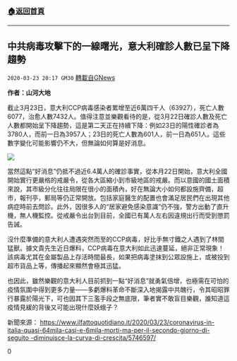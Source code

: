 ###  [:house:返回首頁](https://github.com/ourhimalayas/txt)
---

## 中共病毒攻擊下的一線曙光，意大利確診人數已呈下降趨勢
`2020-03-23 20:17 GM30` [轉載自GNews](https://gnews.org/zh-hant/149901/)

**作者：山河大地**

截止3月23日，意大利CCP病毒感染者累增至近6萬四千人（63927），死亡人數6077，治愈人數7432人。值得注意並樂觀看待的是，從3月22日確診人數及死亡人數都開始呈下降趨勢，這是第二天正在持續下降：例如23日的陽性確診者為3780人，而前一日為3957人；23日的死亡人數為601人，前一日為651人。這些數字變化可能影響仍不大，但無論如何算是好消息。

![](https://s3-ap-northeast-1.amazonaws.com/news.guo.offload.media/wp-content/uploads/2020/03/23201414/cvbhjk.jpg)

當然這點“好消息”仍抵不過近6.4萬人的確診事實，從本月22日開始，意大利全國開始實行更嚴格的戒嚴令，從各大區縮小到市級地區的戒嚴。而以意國的國土面積來說，其市級分化往往局限在很小的面積內，好在無論大小如何都設施齊備，超市，報刊亭，郵局等仍正常開放。包括家庭醫生的配置也會滿足居民們在出現其他病症時前去問診。此外，因很多人的“居家避免感染意識”仍不強，警方出動了直升機，無人機監控。從戒嚴令出台到目前，全國已有萬人左右因違規出行而受到懲罰告誡。

沒什麼準備的意大利人遭遇突然而至的CCP病毒，好比手無寸鐵之人遇到了林間猛獸。據文貴先生近日爆料，CCP病毒在意大利如此迅速蔓延，絕非正常現象！該病毒尤其在金屬製品上存活時間最長，如果把病毒塗抹到公眾設施上，或被投到超市貨品上等，傳播起來顯然會極其迅猛。

也因此，雖然樂觀的意大利人目前抓到一點“好消息”就勇氣倍增，也極需在可怕的疫情氛圍中得到更多力量——多虧爆料革命不斷深入地揭露中共醜行，令其昭昭罪行暴露於陽光下，可也因其下三濫手段之無底限，筆者實不敢盲目樂觀，誰知道這疫情見緩的背後又可能出現什麼妖蛾子？

新聞來源： [https://www.ilfattoquotidiano.it/2020/03/23/coronavirus-in-italia-quasi-64mila-casi-e-6mila-morti-ma-per-il-secondo-giorno-di-seguito -diminuisce-la-curva-di-crescita/5746597/](https://www.ilfattoquotidiano.it/2020/03/23/coronavirus-in-italia-quasi-64mila-casi-e-6mila-morti-ma-per-il-secondo-giorno-di-seguito-diminuisce-la-curva-di-crescita/5746597/)

0
